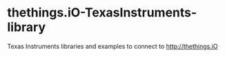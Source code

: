 # thethings.iO-TexasInstruments-library
Texas Instruments libraries and examples to connect to http://thethings.iO

